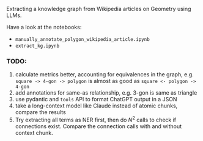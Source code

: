 Extracting a knowledge graph from Wikipedia articles on Geometry using LLMs.

Have a look at the notebooks:
- `manually_annotate_polygon_wikipedia_article.ipynb`
- `extract_kg.ipynb`

### TODO:

1. calculate metrics better, accounting for equivalences in the graph, e.g. `square -> 4-gon -> polygon` is almost as good as
`square <- polygon -> 4-gon`
2. add annotations for same-as relationship, e.g. 3-gon is same as triangle
3. use pydantic and `tools` API to format ChatGPT output in a JSON
4. take a long-context model like Claude instead of atomic chunks, compare the results
5. Try extracting all terms as NER first, then do $N^2$ calls to check if connections exist. Compare the connection calls with and without context chunk.

